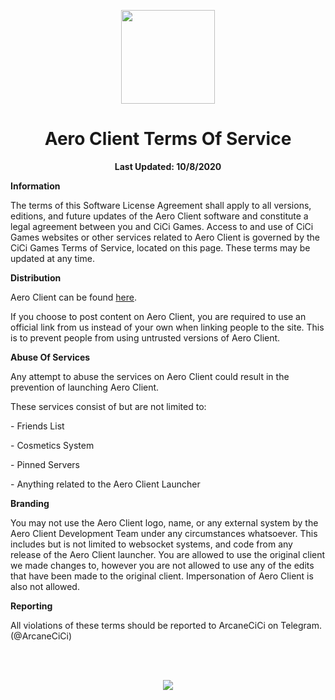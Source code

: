 <!DOCTYPE html>
<html>

<p align="center">
    <img src="https://i.imgur.com/e4Au1VM.png" width="150" height="150"/>
    <h1 align="center">Aero Client Terms Of Service</h1>
    <p align="center">
    <strong>Last Updated: 10/8/2020</strong>
    </p>
</p>

<strong>Information</strong>

<p>The terms of this Software License Agreement shall apply to all versions, editions, and future updates of the Aero Client software and constitute a legal agreement between you and CiCi Games. Access to and use of CiCi Games websites or other services related to Aero Client is governed by the CiCi Games Terms of Service, located on this page. These terms may be updated at any time.</p>

<strong>Distribution</strong>

<p>Aero Client can be found <a href="http://aeroclient.tk">here</a>.</p>
    
<p>If you choose to post content on Aero Client, you are required to use an official link from us instead of your own when linking people to the site. This is to prevent people from using untrusted versions of Aero Client.</p>

<strong>Abuse Of Services</strong>

<p>Any attempt to abuse the services on Aero Client could result in the prevention of launching Aero Client.</p>
<p>These services consist of but are not limited to:</p>
<p>- Friends List</p>
<p>- Cosmetics System</p>
<p>- Pinned Servers</p>
<p>- Anything related to the Aero Client Launcher</p>

<strong>Branding</strong>

<p>You may not use the Aero Client logo, name, or any external system by the Aero Client Development Team under any circumstances whatsoever. This includes but is not limited to websocket systems, and code from any release of the Aero Client launcher. You are allowed to use the original client we made changes to, however you are not allowed to use any of the edits that have been made to the original client. Impersonation of Aero Client is also not allowed.</p>

<strong>Reporting</strong>

<p>All violations of these terms should be reported to ArcaneCiCi on Telegram. (@ArcaneCiCi)</p>
<br>
<br>
<p align="center">
    <a href="https://github.com/Aero-Client/Privacy-Policy">
    <img src="https://raw.githubusercontent.com/Aero-Client/Aero-Client.github.io/master/button.png">
    </a>
</p>
</html>
